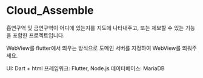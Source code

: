 # Cloud_Assemble
 
흡연구역 및 금연구역이 어디에 있는지를 지도에 나타내주고, 또는 제보할 수 있는 기능을 포함한 프로젝트입니다.

WebView를 flutter에서 띄우는 방식으로 도메인 서버를 지정하여 WebView를 띄워주세요.

UI: Dart + html
프레임워크: Flutter, Node.js
데이터베이스: MariaDB

